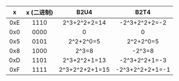 | x         |    x (二进制) |       B2U4      |      B2T4      | 
|:---------:|:------------:|:---------------:|:--------------:|
|   0xE     |     1110     |   2^3+2^2+2=14  |  -2^3+2^2+2=-2 |
|   0x0     |     0000     |       0         |      0         |
|   0x5     |     0101     |    2^2+2^0=5    |    2^2+2^0=5   |
|   0x8     |     1000     |     2^3=8       |     -2^3=8     |
|   0xD     |     1101     |  2^3+2^2+1=13   |  -2^3+2^2+1=-3 |   
|   0xF     |     1111     |  2^3+2^2+2+1=15 |-2^3+2^2+2+1=-1 |



